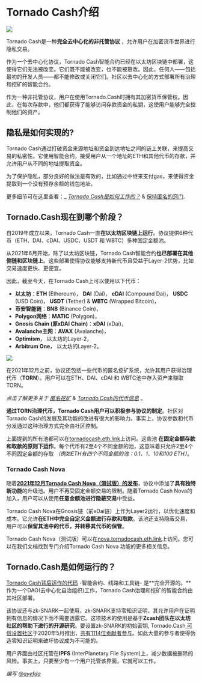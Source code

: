 # Tornado Cash介绍

![](.gitbook/assets/image.png)

Tornado Cash是一种**完全去中心化的非托管协议** ，允许用户在加密货币世界进行隐私交易。

作为一个去中心化协议，Tornado Cash智能合约已经在以太坊区块链中部署，这使得它们无法被改变。它们既不能被改变，也不能被篡改。因此，任何人——包括最初的开发人员——都不能修改或关闭它们。社区以去中心化的方式部署所有治理和挖矿的智能合约。

作为一种非托管协议，用户在使用Tornado.Cash时拥有其加密货币保管权。因此，在每次存款中，他们都获得了能够访问存款资金的私钥，这使用户能够完全控制他们的资产。

## 隐私是如何实现的?

Tornado Cash通过打破资金来源地址和资金到达地址之间的链上关联，来提高交易的私密性。它使用智能合约，接受用户从一个地址的ETH和其他代币的存款，并允许用户从不同的地址提取资金。

为了保护隐私，部分良好的做法是有效的，比如通过中继来支付gas，来使得资金提取到一个没有预存余额的钱包地址。

更多细节可在这里查看：_ [_Tornado Cash是如何工作的？_](general/how-does-tornado.cash-work.md) & [保持匿名的窍门](general/tips-to-remain-anonymous.md).

## Tornado.Cash现在到哪个阶段？

自2019年成立以来，Tornado Cash一直**在以太坊区块链上运行**。协议提供6种代币（ETH、DAI、cDAI、USDC、USDT 和 WBTC）多种固定金额池。

从2021年6月开始，除了以太坊区块链，Tornado Cash智能合约**也已部署在其他侧链和区块链上**。这些部署使得协议能够支持新代币且受益于Layer-2优势，比如交易速度更快、更便宜。

因此，截至今天，在Tornado Cash上可以使用以下代币：

* **以太坊**：**ETH** (Ethereum)， **DAI** (Dai)， **cDAI** (Compound Dai)， **USDC** (USD Coin)， **USDT** (Tether) & **WBTC** (Wrapped Bitcoin)，
* **币安智能链**：**BNB** (Binance Coin)，
* **Polygon网络**：**MATIC** (Polygon)，
* **Gnosis Chain (原xDAI Chain)**：**xDAI** (xDai)，
* **Avalanche主网**：**AVAX** (Avalanche)，
* **Optimism**， 以太坊的Layer-2，
* **Arbitrum One**， 以太坊的Layer-2。

![](.gitbook/assets/logos.png)

在2021年12月之前，协议还包括一些代币的匿名挖矿系统，允许其用户获得治理代币（**TORN**）。用户可以在ETH、DAI、cDAI 和 WBTC池中存入资产来赚取TORN。

_点击了解更多关于_ [_匿名挖矿_](tornado-cash-classic/anonymity-mining.md) _&_ [_Tornado.Cash的代币信息_](general/torn.md) 。

**通过TORN治理代币，Tornado Cash用户可以积极参与协议的制定**。社区对 Tornado Cash的发展及其功能的改进有很大的影响力。事实上，协议参数和代币分发通过这种治理方式完全由社区控制。

上面提到的所有池都可以在[tornadocash.eth.link](https://tornadocash.eth.link)上访问。这些池 **在固定金额存款和取款的原则下运作**。每个代币有2至4个不同金额的池，这意味着只允许2至4个不同固定金额的存取 _（例如ETH有四个不同金额的池：0.1、1、10和100 ETH）_。

### Tornado Cash Nova

随着[**2021年12月Tornado Cash Nova（测试版）的发布**](https://tornado-cash.medium.com/tornado-cash-introduces-arbitrary-amounts-shielded-transfers-8df92d93c37c)，协议中添加了**具有独特新功能**的升级池。用户不再受固定金额交易的限制。随着Tornado Cash Nova的加入，用户可以从使用**任意金额池进行隐蔽交易**中受益。

Tornado Cash Nova在Gnosis链（前xDai链）上作为Layer2运行，以优化速度和成本。它允许**在ETH中完全自定义金额进行存款和取款**。该池还支持隐蔽交易，用户可以**保留其池中的代币，并转移其代币的保管**。

Tornado Cash Nova（测试版）可以在[nova.tornadocash.eth.link](https://nova.tornadocash.eth.link)上访问。您可以在我们文档找到专门介绍Tornado Cash Nova 功能的更多相关信息。

## Tornado.Cash是如何运行的？

[Tornado Cash背后运作的代码](https://github.com/tornadocash) -智能合约、线路和工具链- 是**完全开源的。**作为一个DAO(去中心化自治组织)工作，Tornado Cash治理和挖矿的智能合约由其社区部署。

该协议还与zk-SNARK一起使用，zk-SNARK支持零知识证明，其允许用户在证明拥有信息的情况下而不需要透露它。这项技术的使用是基于**Zcash团队在以太坊社区的帮助下进行的开源研究**。要设置zk-SNARK的初始密钥, Tornado.Cash[ 可信设置社区](https://tornado-cash.medium.com/tornado-cash-trusted-setup-ceremony-b846e1e00be1)于2020年5月推出，[共有1114位贡献者参与](https://tornado-cash.medium.com/the-biggest-trusted-setup-ceremony-in-the-world-3c6ab9c8fffa)。如此大量的参与者使得伪造零知识证明来破坏协议成为不可能的。

用户界面由社区托管在**IPFS**  (InterPlanetary File System)上，减少数据被删除的风险。事实上，只要至少有一个用户托管该界面，它就可以工作。

_编写_ [_@ayefda_](https://torn.community/u/ayefda)
